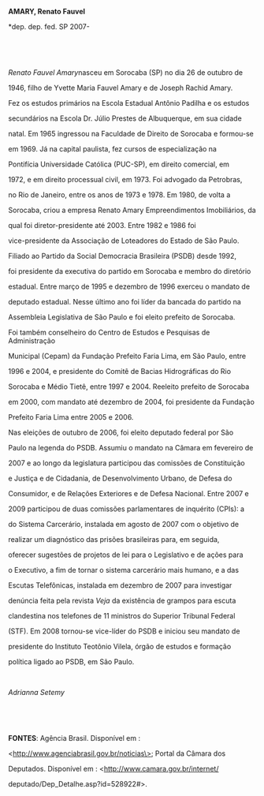 **AMARY, Renato Fauvel**



\*dep. dep. fed. SP 2007-



 



 



*Renato Fauvel Amary*nasceu em Sorocaba (SP) no dia 26 de outubro de

1946, filho de Yvette Maria Fauvel Amary e de Joseph Rachid Amary.



Fez os estudos primários na Escola Estadual Antônio Padilha e os estudos

secundários na Escola Dr. Júlio Prestes de Albuquerque, em sua cidade

natal. Em 1965 ingressou na Faculdade de Direito de Sorocaba e formou-se

em 1969. Já na capital paulista, fez cursos de especialização na

Pontifícia Universidade Católica (PUC-SP), em direito comercial, em

1972, e em direito processual civil, em 1973. Foi advogado da Petrobras,

no Rio de Janeiro, entre os anos de 1973 e 1978. Em 1980, de volta a

Sorocaba, criou a empresa Renato Amary Empreendimentos Imobiliários, da

qual foi diretor-presidente até 2003. Entre 1982 e 1986 foi

vice-presidente da Associação de Loteadores do Estado de São Paulo.



Filiado ao Partido da Social Democracia Brasileira (PSDB) desde 1992,

foi presidente da executiva do partido em Sorocaba e membro do diretório

estadual. Entre março de 1995 e dezembro de 1996 exerceu o mandato de

deputado estadual. Nesse último ano foi líder da bancada do partido na

Assembleia Legislativa de São Paulo e foi eleito prefeito de Sorocaba.

Foi também conselheiro do Centro de Estudos e Pesquisas de Administração

Municipal (Cepam) da Fundação Prefeito Faria Lima, em São Paulo, entre

1996 e 2004, e presidente do Comitê de Bacias Hidrográficas do Rio

Sorocaba e Médio Tietê, entre 1997 e 2004. Reeleito prefeito de Sorocaba

em 2000, com mandato até dezembro de 2004, foi presidente da Fundação

Prefeito Faria Lima entre 2005 e 2006.



Nas eleições de outubro de 2006, foi eleito deputado federal por São

Paulo na legenda do PSDB. Assumiu o mandato na Câmara em fevereiro de

2007 e ao longo da legislatura participou das comissões de Constituição

e Justiça e de Cidadania, de Desenvolvimento Urbano, de Defesa do

Consumidor, e de Relações Exteriores e de Defesa Nacional. Entre 2007 e

2009 participou de duas comissões parlamentares de inquérito (CPIs): a

do Sistema Carcerário, instalada em agosto de 2007 com o objetivo de

realizar um diagnóstico das prisões brasileiras para, em seguida,

oferecer sugestões de projetos de lei para o Legislativo e de ações para

o Executivo, a fim de tornar o sistema carcerário mais humano, e a das

Escutas Telefônicas, instalada em dezembro de 2007 para investigar

denúncia feita pela revista *Veja* da existência de grampos para escuta

clandestina nos telefones de 11 ministros do Superior Tribunal Federal

(STF). Em 2008 tornou-se vice-líder do PSDB e iniciou seu mandato de

presidente do Instituto Teotônio Vilela, órgão de estudos e formação

política ligado ao PSDB, em São Paulo.



 



*Adrianna Setemy*



 



 



**FONTES**: Agência Brasil. Disponível em :

\<http://www.agenciabrasil.gov.br/noticias\>; Portal da Câmara dos

Deputados. Disponível em : \<http://www.camara.gov.br/internet/

deputado/Dep\_Detalhe.asp?id=528922\#\>.



 

